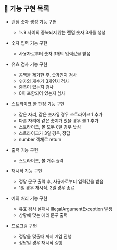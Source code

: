 ## 📝 기능 구현 목록

- 랜덤 숫자 생성 기능 구현
    - 1~9 사이의 중복되지 않는 랜덤 숫자 3개를 생성


- 숫자 입력 기능 구현
  - 사용자로부터 숫자 3개의 입력값을 받음


- 유효 검사 기능 구현
  - 공백을 제거한 후, 숫자인지 검사
  - 숫자의 개수가 3개인지 검사
  - 중복이 있는지 검사
  - 0이 포함되어 있는지 검사


- 스트라이크 볼 판정 기능 구현
  - 같은 자리, 같은 숫자일 경우 스트라이크 1 추가
  - 다른 자리에 같은 숫자가 있을 경우 볼 1 추가
  - 스트라이크, 볼 모두 0일 경우 낫싱
  - 스트라이크가 3일 경우, 정답
  - number 객체로 return


- 출력 기능 구현
  - 스트라이크, 볼 개수 출력


- 재시작 기능 구현
  - 정답 문구 출력 후, 사용자로부터 입력값을 받음
  - 1일 경우 재시작, 2일 경우 종료


- 예외 처리 기능 구현
  - 유효 검사 실패시 IllegalArgumentException 발생
  - 상황에 맞는 에러 문구 출력


- 프로그램 구현
  - 정답을 맞출때 까지 게임 진행
  - 정답일 경우 재시작 실행


